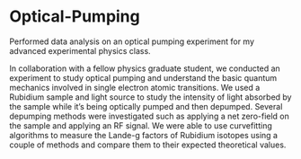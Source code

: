 # Optical-Pumping
Performed data analysis on an optical pumping experiment for my advanced experimental physics class.

In collaboration with a fellow physics graduate student, we conducted an experiment to study optical pumping and
understand the basic quantum mechanics involved in single electron atomic transitions. We used a
Rubidium sample and light source to study the intensity of light absorbed by the sample while it’s
being optically pumped and then depumped. Several depumping methods were investigated such
as applying a net zero-field on the sample and applying an RF signal. We were able to use curvefitting
algorithms to measure the Lande-g factors of Rubidium isotopes using a couple of methods
and compare them to their expected theoretical values.
